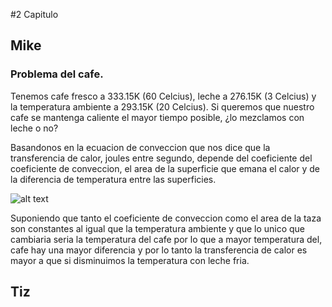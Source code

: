 #2 Capitulo
 
## Mike
 
### Problema del cafe.
 
Tenemos cafe fresco a 333.15K (60 Celcius), leche a 276.15K (3 Celcius) y la temperatura ambiente a 293.15K (20 Celcius).
Si queremos que nuestro cafe se mantenga caliente el mayor tiempo posible, ¿lo mezclamos con leche o no? 

Basandonos en la ecuacion de conveccion que nos dice que la transferencia de calor, joules entre segundo, depende del coeficiente del coeficiente de conveccion, el area de la superficie que emana el calor y de la diferencia de temperatura entre las superficies.

![alt text](https://cloud.githubusercontent.com/assets/16884665/12985909/9b41dc80-d0a9-11e5-8495-c966cd1c839a.png "Ecuacion de conveccion")

Suponiendo que tanto el coeficiente de conveccion como el area de la taza son constantes al igual que la temperatura ambiente y que lo unico que cambiaria seria la temperatura del cafe por lo que a mayor temperatura del, cafe hay una mayor diferencia y por lo tanto la transferencia de calor es mayor a que si disminuimos la temperatura con leche fria.

## Tiz


 
